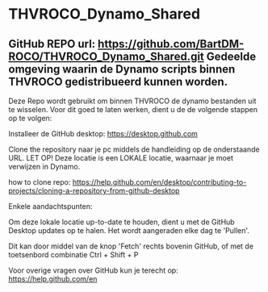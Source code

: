 # THVROCO_Dynamo_Shared
GitHub REPO url: https://github.com/BartDM-ROCO/THVROCO_Dynamo_Shared.git
Gedeelde omgeving waarin de Dynamo scripts binnen THVROCO gedistribueerd kunnen worden.
---------------------------------------------------------------------------------------

Deze Repo wordt gebruikt om binnen THVROCO de dynamo bestanden uit te wisselen. 
Voor dit goed te laten werken, dient u de de volgende stappen op te volgen:

Installeer de GitHub desktop: https://desktop.github.com

Clone the repository naar je pc middels de handleiding op de onderstaande URL.
LET OP! Deze locatie is een LOKALE locatie, waarnaar je moet verwijzen in Dynamo.

how to clone repo:
https://help.github.com/en/desktop/contributing-to-projects/cloning-a-repository-from-github-desktop

Enkele aandachtspunten:

Om deze lokale locatie up-to-date te houden, dient u met de GitHub Desktop updates op te halen. 
Het wordt aangeraden elke dag te 'Pullen'. 

Dit kan door middel van de knop 'Fetch' rechts bovenin GitHub, of met de toetsenbord combinatie Ctrl + Shift + P

Voor overige vragen over GitHub kun je terecht op:
https://help.github.com/en

